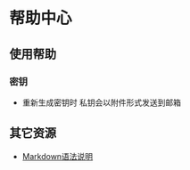 帮助中心
===============

## 使用帮助

### 密钥
 * 重新生成密钥时 私钥会以附件形式发送到邮箱
   

## 其它资源
 * [Markdown语法说明](http://wowubuntu.com/markdown)
